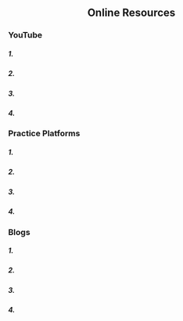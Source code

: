 <h2 align="center"> Online Resources</h2>
<h3>YouTube</h3>
<h5>1. </h5>
 <h5> 2. </h5>
 <h5> 3. </h5>
 <h5> 4.  </h5>
  
  <h3>Practice Platforms</h3>
  <h5>1. </h5>
 <h5> 2. </h5>
  <h5>3. </h5>
  <h5>4.  </h5>
  
<h3>Blogs</h3>
<h5>1. </h5>
  <h5>2. </h5>
  <h5>3.</h5>
  <h5>4.  </h5>
  
